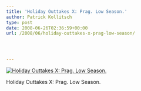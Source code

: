 ```yaml
---
title: 'Holiday Outtakes X: Prag. Low Season.'
author: Patrick Kollitsch
type: post
date: 2008-06-26T02:36:59+00:00
url: /2008/06/holiday-outtakes-x-prag-low-season/




---
```

<div class="flickr">
  <a href="http://www.flickr.com/photos/schreibblogade/2613785454/" title="Holiday Outtakes X: Prag. Low Season."><img src="//farm4.static.flickr.com/3193/2613785454_750afb2ecf.jpg" alt="Holiday Outtakes X: Prag. Low Season." /></a></p> 
  
  <p>
    Holiday Outtakes X: Prag. Low Season.
  </p>
</div>